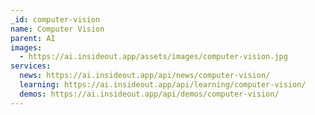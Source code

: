 ```yaml
---
_id: computer-vision
name: Computer Vision
parent: AI
images:
  - https://ai.insideout.app/assets/images/computer-vision.jpg
services:
  news: https://ai.insideout.app/api/news/computer-vision/
  learning: https://ai.insideout.app/api/learning/computer-vision/
  demos: https://ai.insideout.app/api/demos/computer-vision/
---
```

